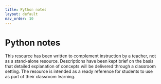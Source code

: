 ```yaml
---
title: Python notes
layout: default
nav_order: 10
---
```


# Python notes

This resource has been written to complement instruction by a teacher, not as a stand-alone resource. Descriptions have been kept brief on the basis that detailed explanation of concepts will be delivered through a classroom setting. The resource is intended as a ready reference for students to use as part of their classroom learning.


